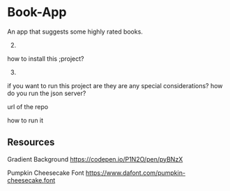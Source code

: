 # Book-App

An app that suggests some highly rated books.

2.
how to install this ;project?

3.
if you want to run this project are they are any special considerations? how do you run the json server?

url of the repo

how to run it 

## Resources
Gradient Background
https://codepen.io/P1N2O/pen/pyBNzX

Pumpkin Cheesecake Font
https://www.dafont.com/pumpkin-cheesecake.font
